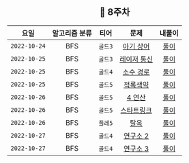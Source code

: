 <div align="center">

## 📅 8주차

|      요일      | 알고리즘 분류 |  티어   |                        문제                        | 내풀이 |
|:------------:|:-------:|:-----:|:------------------------------------------------:| :---:|
| `2022-10-24` |  BFS  | `골드3` | [아기 상어](https://www.acmicpc.net/problem/16236) | [풀이](https://github.com/jangwon3828/Algorithm_Competition-Study/blob/woojin/8%EC%A3%BC%EC%B0%A8/8%EC%A3%BC%EC%B0%A8%20%EC%9A%B0%EC%A7%84/%EC%95%84%EA%B8%B0%20%EC%83%81%EC%96%B4.java) |
| `2022-10-25` |  BFS  | `골드3` | [레이저 통신](https://www.acmicpc.net/problem/6087) | [풀이](https://github.com/jangwon3828/Algorithm_Competition-Study/blob/woojin/8%EC%A3%BC%EC%B0%A8/8%EC%A3%BC%EC%B0%A8%20%EC%9A%B0%EC%A7%84/%EB%A0%88%EC%9D%B4%EC%A0%80%20%ED%86%B5%EC%8B%A0.java) |
| `2022-10-25` |  BFS  | `골드4` | [소수 경로](https://www.acmicpc.net/problem/1963) | [풀이](https://github.com/jangwon3828/Algorithm_Competition-Study/blob/woojin/8%EC%A3%BC%EC%B0%A8/8%EC%A3%BC%EC%B0%A8%20%EC%9A%B0%EC%A7%84/%EC%86%8C%EC%88%98%20%EA%B2%BD%EB%A1%9C.java) |
| `2022-10-25` |  BFS  | `골드5` | [적록색약](https://www.acmicpc.net/problem/10026) | [풀이](https://github.com/jangwon3828/Algorithm_Competition-Study/blob/woojin/8%EC%A3%BC%EC%B0%A8/8%EC%A3%BC%EC%B0%A8%20%EC%9A%B0%EC%A7%84/%EC%A0%81%EB%A1%9D%EC%83%89%EC%95%BD.java) |
| `2022-10-26` |  BFS  | `골드5` | [4 연산](https://www.acmicpc.net/problem/14395) | [풀이](https://github.com/jangwon3828/Algorithm_Competition-Study/blob/woojin/8%EC%A3%BC%EC%B0%A8/8%EC%A3%BC%EC%B0%A8%20%EC%9A%B0%EC%A7%84/4%20%EC%97%B0%EC%82%B0.java) |
| `2022-10-26` |  BFS  | `골드5` | [스타트링크](https://www.acmicpc.net/problem/5014) | [풀이](https://github.com/jangwon3828/Algorithm_Competition-Study/blob/woojin/8%EC%A3%BC%EC%B0%A8/8%EC%A3%BC%EC%B0%A8%20%EC%9A%B0%EC%A7%84/%EC%8A%A4%ED%83%80%ED%8A%B8%EB%A7%81%ED%81%AC.java) |
| `2022-10-26` |  BFS  | `플레5` | [탈옥](https://www.acmicpc.net/problem/9376) | [풀이](https://github.com/jangwon3828/Algorithm_Competition-Study/blob/woojin/8%EC%A3%BC%EC%B0%A8/8%EC%A3%BC%EC%B0%A8%20%EC%9A%B0%EC%A7%84/%ED%83%88%EC%98%A5.java) |
| `2022-10-27` |  BFS  | `골드4` | [연구소 2](https://www.acmicpc.net/problem/17141) | [풀이](https://github.com/jangwon3828/Algorithm_Competition-Study/blob/woojin/8%EC%A3%BC%EC%B0%A8/8%EC%A3%BC%EC%B0%A8%20%EC%9A%B0%EC%A7%84/%EC%97%B0%EA%B5%AC%EC%86%8C%202.java) |
| `2022-10-27` |  BFS  | `골드4` | [연구소 3](https://www.acmicpc.net/problem/17142) | [풀이](https://github.com/jangwon3828/Algorithm_Competition-Study/blob/woojin/8%EC%A3%BC%EC%B0%A8/8%EC%A3%BC%EC%B0%A8%20%EC%9A%B0%EC%A7%84/%EC%97%B0%EA%B5%AC%EC%86%8C%203.java) |
</div>
